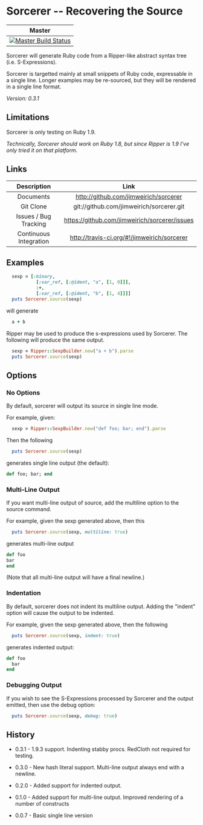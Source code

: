# Sorcerer -- Recovering the Source

| Master |
| :----: |
| [![Master Build Status](https://secure.travis-ci.org/jimweirich/sorcerer.png?branch=master)](https://secure.travis-ci.org/jimweirich/sorcerer) |

Sorcerer will generate Ruby code from a Ripper-like abstract syntax
tree (i.e. S-Expressions).

Sorcerer is targetted mainly at small snippets of Ruby code,
expressable in a single line. Longer examples may be re-sourced, but
they will be rendered in a single line format.

*Version: 0.3.1*

## Limitations

Sorcerer is only testing on Ruby 1.9.

<em>Technically, Sorcerer should work on Ruby 1.8, but since Ripper is
1.9 I've only tried it on that platform.</em>

## Links

| Description            | Link |
| :---:                  | :---: |
| Documents              | http://github.com/jimweirich/sorcerer |
| Git Clone              | git://github.com/jimweirich/sorcerer.git |
| Issues / Bug Tracking  | https://github.com/jimweirich/sorcerer/issues |
| Continuous Integration | http://travis-ci.org/#!/jimweirich/sorcerer |

## Examples

```ruby
  sexp = [:binary,
           [:var_ref, [:@ident, "a", [1, 0]]],
           :+,
           [:var_ref, [:@ident, "b", [1, 4]]]]
  puts Sorcerer.source(sexp)
```

will generate

```ruby
  a + b
```

Ripper may be used to produce the s-expressions used by Sorcerer. The
following will produce the same output.

```ruby
  sexp = Ripper::SexpBuilder.new("a + b").parse
  puts Sorcerer.source(sexp)
```

## Options

### No Options

By default, sorcerer will output its source in single line mode.

For example, given:

```ruby
  sexp = Ripper::SexpBuilder.new("def foo; bar; end").parse
```

Then the following

```ruby
  puts Sorcerer.source(sexp)
```

generates single line output (the default):

```ruby
def foo; bar; end
```

### Multi-Line Output

If you want multi-line output of source, add the multiline option to
the source command.

For example, given the sexp generated above, then this

```ruby
  puts Sorcerer.source(sexp, multiline: true)
```

generates multi-line output

```ruby
def foo
bar
end
```

(Note that all multi-line output will have a final newline.)

### Indentation

By default, sorcerer does not indent its multiline output.  Adding the
"indent" option will cause the output to be indented.

For example, given the sexp generated above, then the following

```ruby
  puts Sorcerer.source(sexp, indent: true)
```

generates indented output:

```ruby
def foo
  bar
end
```

### Debugging Output

If you wish to see the S-Expressions processed by Sorcerer and the
output emitted, then use the debug option:

```ruby
  puts Sorcerer.source(sexp, debug: true)
```

## History

* 0.3.1 - 1.9.3 support. Indenting stabby procs. RedCloth not required
          for testing.

* 0.3.0 - New hash literal support. Multi-line output always end with
          a newline.

* 0.2.0 - Added support for indented output.

* 0.1.0 - Added support for multi-line output. Improved rendering of a
          number of constructs

* 0.0.7 - Basic single line version
